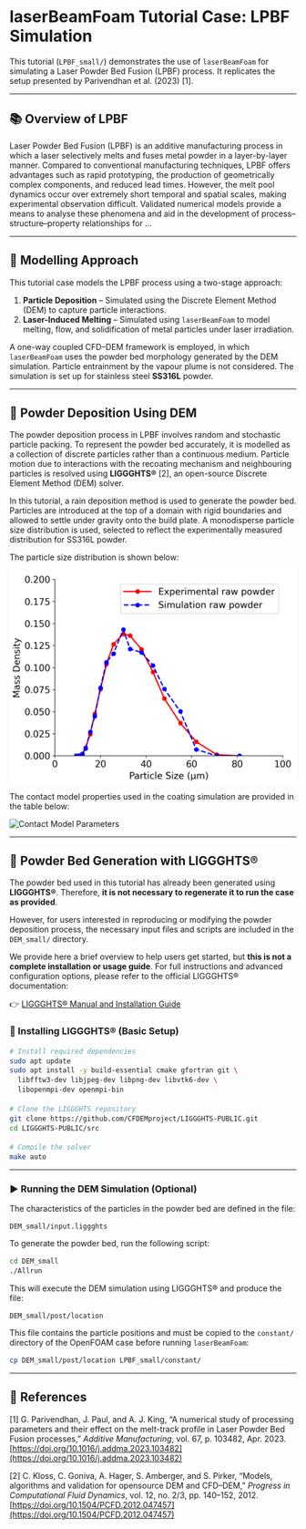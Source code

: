 
# laserBeamFoam Tutorial Case: LPBF Simulation

This tutorial (`LPBF_small/`) demonstrates the use of `laserBeamFoam` for simulating a Laser Powder Bed Fusion (LPBF) process. It replicates the setup presented by Parivendhan et al. (2023) [1].

---

## 📚 Overview of LPBF

Laser Powder Bed Fusion (LPBF) is an additive manufacturing process in which a laser selectively melts and fuses metal powder in a layer-by-layer manner. Compared to conventional manufacturing techniques, LPBF offers advantages such as rapid prototyping, the production of geometrically complex components, and reduced lead times. However, the melt pool dynamics occur over extremely short temporal and spatial scales, making experimental observation difficult. Validated numerical models provide a means to analyse these phenomena and aid in the development of process–structure–property relationships for ...

---

## 🧩 Modelling Approach

This tutorial case models the LPBF process using a two-stage approach:

1. **Particle Deposition** – Simulated using the Discrete Element Method (DEM) to capture particle interactions.
2. **Laser-Induced Melting** – Simulated using `laserBeamFoam` to model melting, flow, and solidification of metal particles under laser irradiation.

A one-way coupled CFD–DEM framework is employed, in which `laserBeamFoam` uses the powder bed morphology generated by the DEM simulation. Particle entrainment by the vapour plume is not considered. The simulation is set up for stainless steel **SS316L** powder.

---

## 🔹 Powder Deposition Using DEM

The powder deposition process in LPBF involves random and stochastic particle packing. To represent the powder bed accurately, it is modelled as a collection of discrete particles rather than a continuous medium. Particle motion due to interactions with the recoating mechanism and neighbouring particles is resolved using **LIGGGHTS®** [2], an open-source Discrete Element Method (DEM) solver.

In this tutorial, a rain deposition method is used to generate the powder bed. Particles are introduced at the top of a domain with rigid boundaries and allowed to settle under gravity onto the build plate. A monodisperse particle size distribution is used, selected to reflect the experimentally measured distribution for SS316L powder.

The particle size distribution is shown below:

![Particle Size Distribution](media/PSD.PNG)

The contact model properties used in the coating simulation are provided in the table below:

![Contact Model Parameters](ContactParameters.PNG)


---

## 🧱 Powder Bed Generation with LIGGGHTS®

The powder bed used in this tutorial has already been generated using **LIGGGHTS®**. Therefore, **it is not necessary to regenerate it to run the case as provided**.

However, for users interested in reproducing or modifying the powder deposition process, the necessary input files and scripts are included in the `DEM_small/` directory.

We provide here a brief overview to help users get started, but **this is not a complete installation or usage guide**. For full instructions and advanced configuration options, please refer to the official LIGGGHTS® documentation:

👉 [LIGGGHTS® Manual and Installation Guide](https://www.cfdem.com/media/DEM/docu/Manual.html)

### 🔧 Installing LIGGGHTS® (Basic Setup)

```bash
# Install required dependencies
sudo apt update
sudo apt install -y build-essential cmake gfortran git \
  libfftw3-dev libjpeg-dev libpng-dev libvtk6-dev \
  libopenmpi-dev openmpi-bin

# Clone the LIGGGHTS repository
git clone https://github.com/CFDEMproject/LIGGGHTS-PUBLIC.git
cd LIGGGHTS-PUBLIC/src

# Compile the solver
make auto
```

---

### ▶️ Running the DEM Simulation (Optional)

The characteristics of the particles in the powder bed are defined in the file:

```
DEM_small/input.liggghts
```

To generate the powder bed, run the following script:

```bash
cd DEM_small
./Allrun
```

This will execute the DEM simulation using LIGGGHTS® and produce the file:

```
DEM_small/post/location
```

This file contains the particle positions and must be copied to the `constant/` directory of the OpenFOAM case before running `laserBeamFoam`:

```bash
cp DEM_small/post/location LPBF_small/constant/
```

---

## 📖 References

[1] G. Parivendhan, J. Paul, and A. J. King, “A numerical study of processing parameters and their effect on the melt-track profile in Laser Powder Bed Fusion processes,” *Additive Manufacturing*, vol. 67, p. 103482, Apr. 2023. [https://doi.org/10.1016/j.addma.2023.103482](https://doi.org/10.1016/j.addma.2023.103482)

[2] C. Kloss, C. Goniva, A. Hager, S. Amberger, and S. Pirker, “Models, algorithms and validation for opensource DEM and CFD–DEM,” *Progress in Computational Fluid Dynamics*, vol. 12, no. 2/3, pp. 140–152, 2012. [https://doi.org/10.1504/PCFD.2012.047457](https://doi.org/10.1504/PCFD.2012.047457)
